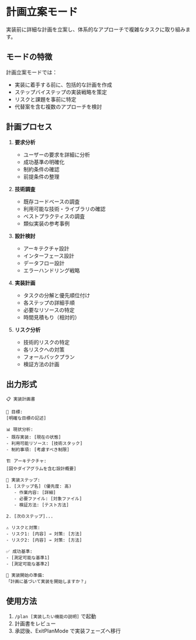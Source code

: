 # 計画立案モード

実装前に詳細な計画を立案し、体系的なアプローチで複雑なタスクに取り組みます。

## モードの特徴

計画立案モードでは：
- 実装に着手する前に、包括的な計画を作成
- ステップバイステップの実装戦略を策定
- リスクと課題を事前に特定
- 代替案を含む複数のアプローチを検討

## 計画プロセス

1. **要求分析**
   - ユーザーの要求を詳細に分析
   - 成功基準の明確化
   - 制約条件の確認
   - 前提条件の整理

2. **技術調査**
   - 既存コードベースの調査
   - 利用可能な技術・ライブラリの確認
   - ベストプラクティスの調査
   - 類似実装の参考事例

3. **設計検討**
   - アーキテクチャ設計
   - インターフェース設計
   - データフロー設計
   - エラーハンドリング戦略

4. **実装計画**
   - タスクの分解と優先順位付け
   - 各ステップの詳細手順
   - 必要なリソースの特定
   - 時間見積もり（相対的）

5. **リスク分析**
   - 技術的リスクの特定
   - 各リスクへの対策
   - フォールバックプラン
   - 検証方法の計画

## 出力形式

```
📋 実装計画書

🎯 目標:
[明確な目標の記述]

📊 現状分析:
- 既存実装: [現在の状態]
- 利用可能リソース: [技術スタック]
- 制約事項: [考慮すべき制限]

🏗️ アーキテクチャ:
[図やダイアグラムを含む設計概要]

📝 実装ステップ:
1. [ステップ名] (優先度: 高)
   - 作業内容: [詳細]
   - 必要ファイル: [対象ファイル]
   - 検証方法: [テスト方法]

2. [次のステップ]...

⚠️ リスクと対策:
- リスク1: [内容] → 対策: [方法]
- リスク2: [内容] → 対策: [方法]

✅ 成功基準:
- [測定可能な基準1]
- [測定可能な基準2]

🚀 実装開始の準備:
「計画に基づいて実装を開始しますか？」
```

## 使用方法

1. `/plan [実装したい機能の説明]` で起動
2. 計画書をレビュー
3. 承認後、ExitPlanMode で実装フェーズへ移行